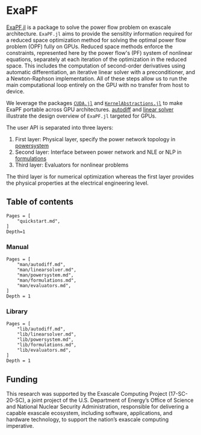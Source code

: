 # ExaPF

[ExaPF.jl](https://github.com/exanauts/ExaPF.jl) is a
package to solve the power flow problem on exascale architecture. `ExaPF.jl` aims to
provide the sensitity information required for a reduced space optimization
method for solving the optimal power flow problem (OPF)
fully on GPUs. Reduced space methods enforce the constraints, represented here by
the power flow's (PF) system of nonlinear equations, separately at each
iteration of the optimization in the reduced space. 
This includes the computation of second-order derivatives using automatic
differentiation, an iterative linear solver with a preconditioner, and a
Newton-Raphson implementation. All of these steps allow us to run the main
computational loop entirely on the GPU with no transfer from host to device.

We leverage the packages [`CUDA.jl`](https://github.com/JuliaGPU/CUDA.jl) and [`KernelAbstractions.jl`](https://github.com/JuliaGPU/KernelAbstractions.jl) to make ExaPF portable across GPU architectures.
[autodiff](man/autodiff.md) and [linear solver](man/linearsolver.md) illustrate
the design overview of `ExaPF.jl` targeted for GPUs.

The user API is separated into three layers:

1. First layer: Physical layer, specify the power network topology in [powersystem](man/powersystem.md)
2. Second layer: Interface between power network and NLE or NLP in [formulations](lib/formulations.md)
3. Third layer: Evaluators for nonlinear problems

The third layer is for numerical optimization whereas the first layer provides the physical properties at the electrical engineering level.

## Table of contents

```@contents
Pages = [
    "quickstart.md",
]
Depth=1
```

### Manual

```@contents
Pages = [
    "man/autodiff.md",
    "man/linearsolver.md",
    "man/powersystem.md",
    "man/formulations.md",
    "man/evaluators.md",
]
Depth = 1
```

### Library

```@contents
Pages = [
    "lib/autodiff.md",
    "lib/linearsolver.md",
    "lib/powersystem.md",
    "lib/formulations.md",
    "lib/evaluators.md",
]
Depth = 1
```

## Funding

This research was supported by the Exascale Computing Project (17-SC-20-SC), a joint project of the U.S. Department of Energy’s Office of Science and National Nuclear Security Administration, responsible for delivering a capable exascale ecosystem, including software, applications, and hardware technology, to support the nation’s exascale computing imperative.
